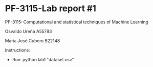 # PF-3115-Lab report #1

PF-3115: Computational and statistical techniques of Machine Learning

Osvaldo Ureña  A55783

María José Cubero B22148

Instructions:

- Run: python lab1 "dataset.csv"
